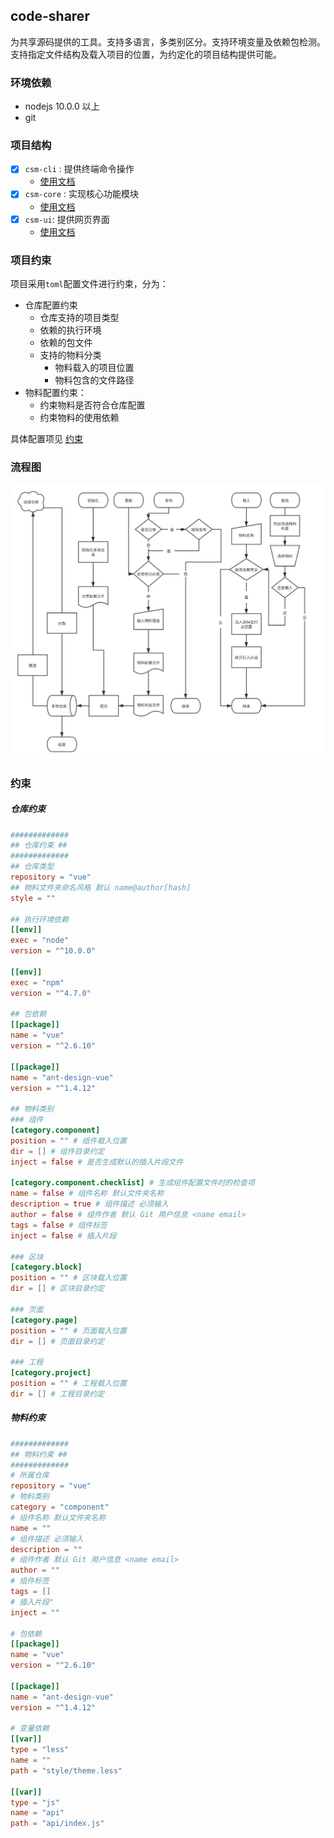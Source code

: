 ## code-sharer

为共享源码提供的工具。支持多语言，多类别区分。支持环境变量及依赖包检测。支持指定文件结构及载入项目的位置，为约定化的项目结构提供可能。

### 环境依赖

- nodejs 10.0.0 以上
- git

### 项目结构

- [x] `csm-cli` : 提供终端命令操作
  - [使用文档](./packages/csm-cli/README.md)
- [x] `csm-core` : 实现核心功能模块
  - [使用文档](./packages/csm-core/README.md)
- [x] `csm-ui`: 提供网页界面
  - [使用文档](./packages/csm-ui/README.md)

### 项目约束

项目采用`toml`配置文件进行约束，分为：

- 仓库配置约束
  - 仓库支持的项目类型
  - 依赖的执行环境
  - 依赖的包文件
  - 支持的物料分类
    - 物料载入的项目位置
    - 物料包含的文件路径
- 物料配置约束：
  - 约束物料是否符合仓库配置
  - 约束物料的使用依赖

具体配置项见 [约束](#约束)

### 流程图

![流程图](./flow.svg)

### 约束

##### 仓库约束

```toml
#############
## 仓库约束 ##
#############
## 仓库类型
repository = "vue"
## 物料文件夹命名风格 默认 name@author[hash]
style = ""

## 执行环境依赖
[[env]]
exec = "node"
version = "^10.0.0"

[[env]]
exec = "npm"
version = "^4.7.0"

## 包依赖
[[package]]
name = "vue"
version = "^2.6.10"

[[package]]
name = "ant-design-vue"
version = "^1.4.12"

## 物料类别
### 组件
[category.component]
position = "" # 组件载入位置
dir = [] # 组件目录约定
inject = false # 是否生成默认的插入片段文件

[category.component.checklist] # 生成组件配置文件时的检查项
name = false # 组件名称 默认文件夹名称
description = true # 组件描述 必须输入
author = false # 组件作者 默认 Git 用户信息 <name email>
tags = false # 组件标签
inject = false # 插入片段

### 区块
[category.block]
position = "" # 区块载入位置
dir = [] # 区块目录约定

### 页面
[category.page]
position = "" # 页面载入位置
dir = [] # 页面目录约定

### 工程
[category.project]
position = "" # 工程载入位置
dir = [] # 工程目录约定

```

##### 物料约束

```toml
#############
## 物料约束 ##
#############
# 所属仓库
repository = "vue"
# 物料类别
category = "component"
# 组件名称 默认文件夹名称
name = ""
# 组件描述 必须输入
description = ""
# 组件作者 默认 Git 用户信息 <name email>
author = ""
# 组件标签
tags = []
# 插入片段"
inject = ""

# 包依赖
[[package]]
name = "vue"
version = "^2.6.10"

[[package]]
name = "ant-design-vue"
version = "^1.4.12"

# 变量依赖
[[var]]
type = "less"
name = ""
path = "style/theme.less"

[[var]]
type = "js"
name = "api"
path = "api/index.js"

```
